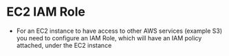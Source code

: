 # EC2 IAM Role

- For an EC2 instance to have access to other AWS services (example S3) you need to configure an IAM Role, which will have an IAM policy attached, under the EC2 instance